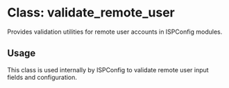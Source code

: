 # Class: validate_remote_user

Provides validation utilities for remote user accounts in ISPConfig modules.

## Usage
This class is used internally by ISPConfig to validate remote user input fields and configuration.
